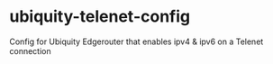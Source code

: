 # ubiquity-telenet-config
Config for Ubiquity Edgerouter that enables ipv4 &amp; ipv6 on a Telenet connection
